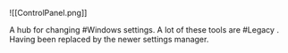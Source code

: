 ![[ControlPanel.png]]

A hub for changing #Windows settings. A lot of these tools are #Legacy . Having been replaced by the newer settings manager.